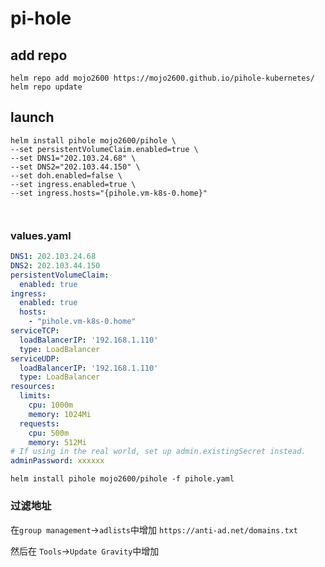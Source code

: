 # pi-hole

## add repo

```shell
helm repo add mojo2600 https://mojo2600.github.io/pihole-kubernetes/
helm repo update
```

## launch

```shell
helm install pihole mojo2600/pihole \
--set persistentVolumeClaim.enabled=true \
--set DNS1="202.103.24.68" \
--set DNS2="202.103.44.150" \
--set doh.enabled=false \
--set ingress.enabled=true \
--set ingress.hosts="{pihole.vm-k8s-0.home}" 



```

### values.yaml

```yaml
DNS1: 202.103.24.68
DNS2: 202.103.44.150
persistentVolumeClaim:
  enabled: true
ingress:
  enabled: true
  hosts:
    - "pihole.vm-k8s-0.home" 
serviceTCP:
  loadBalancerIP: '192.168.1.110'
  type: LoadBalancer
serviceUDP:
  loadBalancerIP: '192.168.1.110'
  type: LoadBalancer
resources:
  limits:
    cpu: 1000m
    memory: 1024Mi
  requests:
    cpu: 500m
    memory: 512Mi
# If using in the real world, set up admin.existingSecret instead.
adminPassword: xxxxxx

```

`helm install pihole mojo2600/pihole -f pihole.yaml`

### 过滤地址 
在`group management`->`adlists`中增加
`https://anti-ad.net/domains.txt`

然后在 `Tools`->`Update Gravity`中增加
